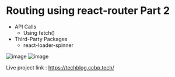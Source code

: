 # Routing using react-router Part 2

- API Calls
  - Using fetch()
- Third-Party Packages
  - react-loader-spinner

![image](https://user-images.githubusercontent.com/103737655/201833468-145f6f3f-0b5b-49db-b44c-c223d9202689.png)
![image](https://user-images.githubusercontent.com/103737655/201833720-fe6e870a-0252-4222-b6f7-41aee8503f6d.png)

Live project link : https://techblog.ccbp.tech/
